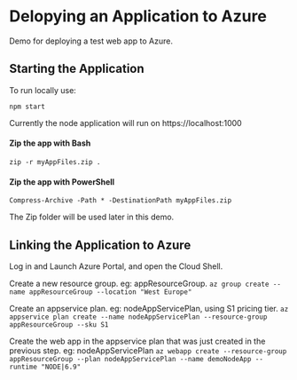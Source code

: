 # Delopying an Application to Azure

Demo for deploying a test web app to Azure.

## Starting the Application

To run locally use:

`npm start`

Currently the node application will run on https://localhost:1000

#### Zip the app with Bash
`zip -r myAppFiles.zip .`
#### Zip the app with PowerShell
`Compress-Archive -Path * -DestinationPath myAppFiles.zip`

The Zip folder will be used later in this demo.

## Linking the Application to Azure

Log in and Launch Azure Portal, and open the Cloud Shell.

Create a new resource group. eg: appResourceGroup.
`az group create --name appResourceGroup --location "West Europe"`

Create an appservice plan. eg: nodeAppServicePlan, using S1 pricing tier.
`az appservice plan create --name nodeAppServicePlan --resource-group appResourceGroup --sku S1`

Create the web app in the appservice plan that was just created in the previous step. eg: nodeAppServicePlan
`az webapp create --resource-group appResourceGroup --plan nodeAppServicePlan --name demoNodeApp --runtime "NODE|6.9"`






